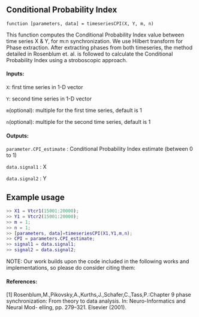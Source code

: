 ## Conditional Probability Index

`function [parameters, data] = timeseriesCPI(X, Y, m, n)`

This function computes the Conditional Probability Index value between time series X & Y, for m:n synchronization. We use Hilbert transform for Phase extraction. After extracting phases from both timeseries, the method detailed in Rosenblum et. al. is followed to calculate the Conditional Probability Index using a stroboscopic approach.


#### Inputs:

`X`: first time series in 1-D vector

`Y`: second time series in 1-D vector

`m`(optional): multiple for the first time series, default is 1

`n`(optional): multiple for the second time series, default is 1

#### Outputs:

`parameter.CPI_estimate` : Conditional Probability Index estimate (between 0 to 1)

`data.signal1` : X

`data.signal2` : Y



## Example usage
```matlab
>> X1 = Vtcr1(15001:20000);
>> Y1 = Vtcr2(15001:20000);
>> m = 1;
>> n = 1;
>> [parameters, data]=timeseriesCPI(X1,Y1,m,n);
>> CPI = parameters.CPI_estimate;
>> signal1 = data.signal1;
>> signal2 = data.signal2;
```

NOTE: Our work builds upon the code included in the following works and
implementations, so please do consider citing them:

#### References:
[1] Rosenblum,M.,Pikovsky,A.,Kurths,J.,Schafer,C.,Tass,P.:Chapter 9 phase synchronization: From theory to data analysis. In: Neuro-Informatics and Neural Mod- elling, pp. 279–321. Elsevier (2001).
